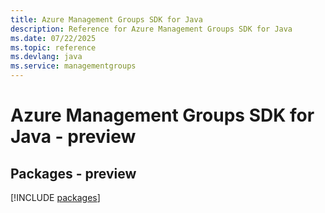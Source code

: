 ```yaml
---
title: Azure Management Groups SDK for Java
description: Reference for Azure Management Groups SDK for Java
ms.date: 07/22/2025
ms.topic: reference
ms.devlang: java
ms.service: managementgroups
---
```

# Azure Management Groups SDK for Java - preview
## Packages - preview
[!INCLUDE [packages](management-groups-index.md)]